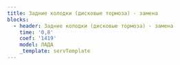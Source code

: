 ```yaml
---
title: Задние колодки (дисковые тормоза) - замена
blocks:
  - header: Задние колодки (дисковые тормоза) - замена
    time: '0,8'
    coef: '1419'
    model: ЛАДА
    _template: servTemplate
---
```

        